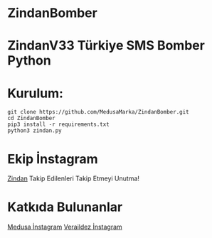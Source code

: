 # ZindanBomber
# ZindanV33 Türkiye SMS Bomber Python

# Kurulum:
```
git clone https://github.com/MedusaMarka/ZindanBomber.git
cd ZindanBomber
pip3 install -r requirements.txt
python3 zindan.py
```
# Ekip İnstagram
[Zindan](https://www.instagram.com/zindan.xv/) Takip Edilenleri Takip Etmeyi Unutma!

# Katkıda Bulunanlar
[Medusa İnstagram](https://www.instagram.com/medusaa.xv)
[Veraildez İnstagram](https://www.instagram.com/savador.xv/)
